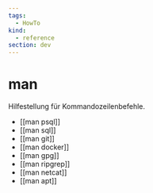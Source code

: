 ```yaml
---
tags:
  - HowTo
kind:
  - reference
section: dev
---
```


# man

Hilfestellung für Kommandozeilenbefehle.

- [[man psql]]
- [[man sql]]
- [[man git]]
- [[man docker]]
- [[man gpg]]
- [[man ripgrep]]
- [[man netcat]]
- [[man apt]]
